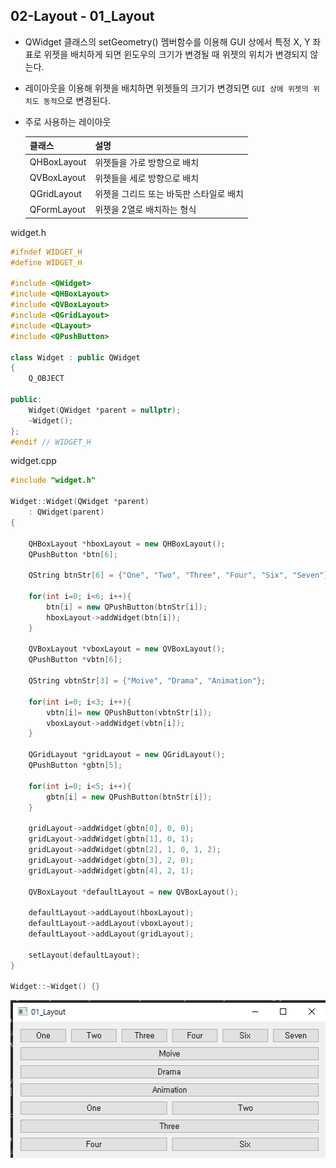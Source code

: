 ## 02-Layout - 01_Layout

- QWidget 클래스의 setGeometry() 멤버함수를 이용해 GUI 상에서 특정 X, Y 좌표로 위젯을 배치하게 되면 윈도우의 크기가 변경될 때 위젯의 위치가 변경되지 않는다. 

- 레이아웃을 이용해 위젯을 배치하면 위젯들의 크기가 변경되면 ```GUI 상에 위젯의 위치도 동적```으로 변경된다.

- 주로 사용하는 레이아웃

  | 클래스      | 설명                                    |
  | ----------- | --------------------------------------- |
  | QHBoxLayout | 위젯들을 가로 방향으로 배치             |
  | QVBoxLayout | 위젯들을 세로 방향으로 배치             |
  | QGridLayout | 위젯을 그리드 또는 바둑판 스타일로 배치 |
  | QFormLayout | 위젯을 2열로 배치하는 형식              |

widget.h

```c++
#ifndef WIDGET_H
#define WIDGET_H

#include <QWidget>
#include <QHBoxLayout>
#include <QVBoxLayout>
#include <QGridLayout>
#include <QLayout>
#include <QPushButton>

class Widget : public QWidget
{
    Q_OBJECT

public:
    Widget(QWidget *parent = nullptr);
    ~Widget();
};
#endif // WIDGET_H

```

widget.cpp

```c++
#include "widget.h"

Widget::Widget(QWidget *parent)
    : QWidget(parent)
{

    QHBoxLayout *hboxLayout = new QHBoxLayout();
    QPushButton *btn[6];

    QString btnStr[6] = {"One", "Two", "Three", "Four", "Six", "Seven"};

    for(int i=0; i<6; i++){
        btn[i] = new QPushButton(btnStr[i]);
        hboxLayout->addWidget(btn[i]);
    }

    QVBoxLayout *vboxLayout = new QVBoxLayout();
    QPushButton *vbtn[6];

    QString vbtnStr[3] = {"Moive", "Drama", "Animation"};

    for(int i=0; i<3; i++){
        vbtn[i]= new QPushButton(vbtnStr[i]);
        vboxLayout->addWidget(vbtn[i]);
    }

    QGridLayout *gridLayout = new QGridLayout();
    QPushButton *gbtn[5];

    for(int i=0; i<5; i++){
        gbtn[i] = new QPushButton(btnStr[i]);
    }

    gridLayout->addWidget(gbtn[0], 0, 0);
    gridLayout->addWidget(gbtn[1], 0, 1);
    gridLayout->addWidget(gbtn[2], 1, 0, 1, 2);
    gridLayout->addWidget(gbtn[3], 2, 0);
    gridLayout->addWidget(gbtn[4], 2, 1);

    QVBoxLayout *defaultLayout = new QVBoxLayout();

    defaultLayout->addLayout(hboxLayout);
    defaultLayout->addLayout(vboxLayout);
    defaultLayout->addLayout(gridLayout);

    setLayout(defaultLayout);
}

Widget::~Widget() {}


```

<img src="./01_Layout.PNG">

